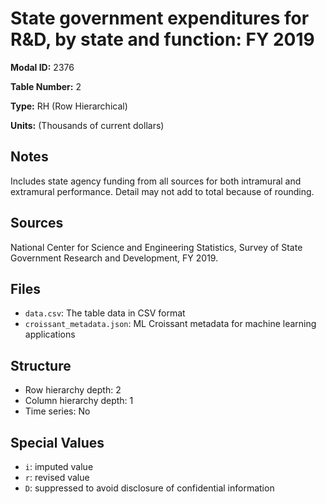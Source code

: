 # State government expenditures for R&D, by state and function: FY 2019

**Modal ID:** 2376

**Table Number:** 2

**Type:** RH (Row Hierarchical)

**Units:** (Thousands of current dollars)

## Notes

Includes state agency funding from all sources for both intramural and extramural performance. Detail may not add to total because of rounding.

## Sources

National Center for Science and Engineering Statistics, Survey of State Government Research and Development, FY 2019.

## Files

- `data.csv`: The table data in CSV format
- `croissant_metadata.json`: ML Croissant metadata for machine learning applications

## Structure

- Row hierarchy depth: 2
- Column hierarchy depth: 1
- Time series: No

## Special Values

- `i`: imputed value
- `r`: revised value
- `D`: suppressed to avoid disclosure of confidential information
